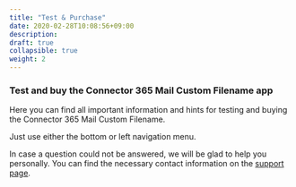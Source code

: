 ```yaml
---
title: "Test & Purchase"
date: 2020-02-28T10:08:56+09:00
description: 
draft: true
collapsible: true
weight: 2
---
```


### Test and buy the Connector 365 Mail Custom Filename app

Here you can find all important information and hints for testing and buying the Connector 365 Mail Custom Filename.

Just use either the bottom or left navigation menu.

In case a question could not be answered, we will be glad to help you personally. You can find the necessary contact information on the [support page](en-us/apps/help-and-support/).